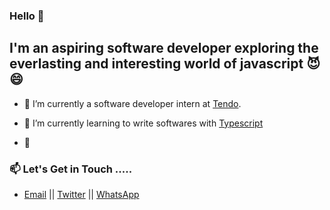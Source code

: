 ### Hello 👋


## I'm an aspiring software developer exploring the everlasting and interesting world of javascript 😈😄

- 🔭 I’m currently a software developer intern at [Tendo](https://www.tengahq.com/).

- 🌱 I’m currently learning to write softwares with [Typescript](https://www.typescriptlang.org/docs/)

- 👯

### 📫  Let's Get in Touch  ..... <br />

  * [Email](mailto:ybenson96@gmail.com) || [Twitter](https://twitter.com/boybenson_) || [WhatsApp](https://wa.me/233546949655)


